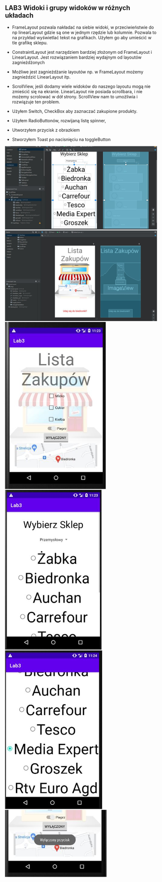 ## LAB3 Widoki i grupy widoków w różnych układach

- FrameLayout pozwala nakładać na siebie widoki, w przeciwieństwie do np linearLayout
gdzie są one w jednym rzędzie lub kolumnie. Pozwala to na przykład wyświetlać tekst na grafikach.
Użyłem go aby umieścić w tle grafikę sklepu.

- ConstraintLayout jest narzędziem bardziej złożonym od FrameLayout i LinearLayout.
Jest rozwiązaniem bardziej wydajnym od layoutów zagnieżdżonych

- Możliwe jest zagnieżdżanie layoutów np. w FrameLayout możemy zagnieździć LinearLayout itp.

- ScrollView, jeśli dodamy wiele widoków do naszego layoutu mogą nie zmieścić się na ekranie.
LinearLayout nie posiada scrollbara, i nie możemy scrolować w dół strony. ScrollView nam to umożliwia
i rozwiązuje ten problem.

- Użyłem Switch, CheckBox aby zaznaczać zakupione produkty.
- Użyłem RadioButtonów, rozwijaną listę spinner, 
- Utworzyłem przycisk z obrazkiem
- Stworzyłem Toast po nacisnięciu na toggleButton

![strona głóna](/Lab3/1.JPG)
![strona głóna](/Lab3/2.JPG)
![strona głóna](/Lab3/3.JPG)
![strona głóna](/Lab3/4.JPG)
![strona głóna](/Lab3/5.JPG)
![strona głóna](/Lab3/6.JPG)




